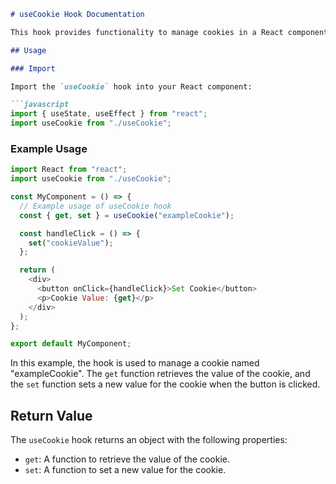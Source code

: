 ```markdown
# useCookie Hook Documentation

This hook provides functionality to manage cookies in a React component.

## Usage

### Import

Import the `useCookie` hook into your React component:

```javascript
import { useState, useEffect } from "react";
import useCookie from "./useCookie";
```

### Example Usage

```javascript
import React from "react";
import useCookie from "./useCookie";

const MyComponent = () => {
  // Example usage of useCookie hook
  const { get, set } = useCookie("exampleCookie");

  const handleClick = () => {
    set("cookieValue");
  };

  return (
    <div>
      <button onClick={handleClick}>Set Cookie</button>
      <p>Cookie Value: {get}</p>
    </div>
  );
};

export default MyComponent;
```

In this example, the hook is used to manage a cookie named "exampleCookie". The `get` function retrieves the value of the cookie, and the `set` function sets a new value for the cookie when the button is clicked.

## Return Value

The `useCookie` hook returns an object with the following properties:

- `get`: A function to retrieve the value of the cookie.
- `set`: A function to set a new value for the cookie.

```
